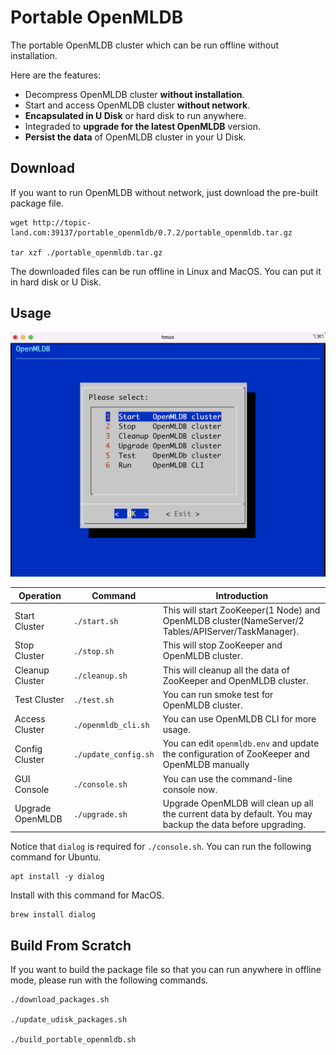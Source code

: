 # Portable OpenMLDB

The portable OpenMLDB cluster which can be run offline without installation.

Here are the features:

* Decompress OpenMLDB cluster **without installation**.
* Start and access OpenMLDB cluster **without network**.
* **Encapsulated in U Disk** or hard disk to run anywhere.
* Integraded to **upgrade for the latest OpenMLDB** version.
* **Persist the data** of OpenMLDB cluster in your U Disk.

## Download

If you want to run OpenMLDB without network, just download the pre-built package file.

```
wget http://topic-land.com:39137/portable_openmldb/0.7.2/portable_openmldb.tar.gz

tar xzf ./portable_openmldb.tar.gz
```

The downloaded files can be run offline in Linux and MacOS. You can put it in hard disk or U Disk.

## Usage

![](./images/portable_openmldb_console.png)

| Operation | Command | Introduction |
| --------- | ------- | ------------ |
| Start Cluster | `./start.sh` | This will start ZooKeeper(1 Node) and OpenMLDB cluster(NameServer/2 Tables/APIServer/TaskManager). |
| Stop Cluster | `./stop.sh` | This will stop ZooKeeper and OpenMLDB cluster.  |
| Cleanup Cluster | `./cleanup.sh` | This will cleanup all the data of ZooKeeper and OpenMLDB cluster. |
| Test Cluster | `./test.sh` | You can run smoke test for OpenMLDB cluster. |
| Access Cluster | `./openmldb_cli.sh` | You can use OpenMLDB CLI for more usage. |
| Config Cluster | `./update_config.sh` | You can edit `openmldb.env` and update the configuration of ZooKeeper and OpenMLDB manually |
| GUI Console | `./console.sh` | You can use the command-line console now. |
| Upgrade OpenMLDB | `./upgrade.sh` | Upgrade OpenMLDB will clean up all the current data by default. You may backup the data before upgrading. |

Notice that `dialog` is required for `./console.sh`. You can run the following command for Ubuntu.

```
apt install -y dialog
```

Install with this command for MacOS.

```
brew install dialog
```

## Build From Scratch

If you want to build the package file so that you can run anywhere in offline mode, please run with the following commands.

```
./download_packages.sh

./update_udisk_packages.sh

./build_portable_openmldb.sh
```

